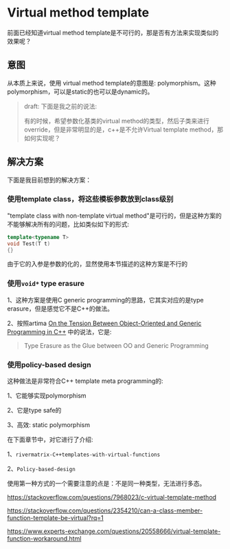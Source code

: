 

# Virtual method template 

前面已经知道virtual method template是不可行的，那是否有方法来实现类似的效果呢？

## 意图

从本质上来说，使用 virtual method template的意图是: polymorphism。这种polymorphism，可以是static的也可以是dynamic的。

> draft: 下面是我之前的说法:
>
> 有的时候，希望参数化基类的virtual method的类型，然后子类来进行override，但是非常明显的是，c++是不允许Virtual template method，那如何实现呢？

## 解决方案

下面是我目前想到的解决方案：

### 使用template class，将这些模板参数放到class级别

"template class with non-template virtual method"是可行的，但是这种方案的不能够解决所有的问题，比如类似如下的形式:

```C++
template<typename T>
void Test(T t)
{}
```

由于它的入参是参数的化的，显然使用本节描述的这种方案是不行的



### 使用`void*` type erasure

1、这种方案是使用C generic programming的思路，它其实对应的是type erasure，但是感觉它不是C++的做法。

2、按照artima [On the Tension Between Object-Oriented and Generic Programming in C++](https://www.artima.com/cppsource/type_erasure.html) 中的说法，它是:

> Type Erasure as the Glue between OO and Generic Programming



### 使用policy-based design

这种做法是非常符合C++ template meta programming的:

1、它能够实现polymorphism 

2、它是type safe的

3、高效: static polymorphism

在下面章节中，对它进行了介绍:

1、`rivermatrix-C++templates-with-virtual-functions`

2、`Policy-based-design`



使用第一种方式的一个需要注意的点是：不是同一种类型，无法进行多态。

https://stackoverflow.com/questions/7968023/c-virtual-template-method

https://stackoverflow.com/questions/2354210/can-a-class-member-function-template-be-virtual?rq=1

https://www.experts-exchange.com/questions/20558666/virtual-template-function-workaround.html


